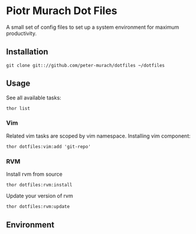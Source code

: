 # Piotr Murach Dot Files

A small set of config files to set up a system environment for maximum productivity.

## Installation

```
git clone git:://github.com/peter-murach/dotfiles ~/dotfiles
```

## Usage

See all available tasks:
```
thor list
```

### Vim

Related vim tasks are scoped by vim namespace. Installing vim component:

```
thor dotfiles:vim:add 'git-repo'
```

### RVM

Install rvm from source

```
thor dotfiles:rvm:install
```

Update your version of rvm

```
thor dotfiles:rvm:update
```

## Environment
